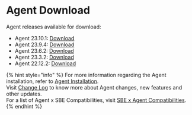 # Agent Download

Agent releases available for download:

* Agent 23.10.1: [Download](https://storage.googleapis.com/sym-platform/developers/rest-api/agent-23.10.1.zip)
* Agent 23.9.4: [Download](https://storage.googleapis.com/sym-platform/developers/rest-api/agent-23.9.4.zip)
* Agent 23.6.2: [Download](https://storage.googleapis.com/sym-platform/developers/rest-api/agent-23.6.2.zip)
* Agent 23.3.2: [Download](https://storage.googleapis.com/sym-platform/developers/rest-api/agent-23.3.2.zip)
* Agent 22.12.2: [Download](https://storage.googleapis.com/sym-platform/developers/rest-api/agent-22.12.2.zip)

{% hint style="info" %}
For more information regarding the Agent installation, refer to [Agent Installation](agent-2.x-and-above-installation.md).\
Visit [Change Log](../change-log/) to know more about Agent changes, new features and other updates.\
For a list of Agent x SBE Compatibilities, visit [SBE x Agent Compatibilities](sbe-x-agent-compatibility-matrix.md).
{% endhint %}
